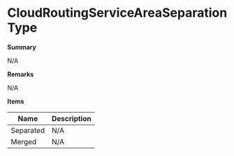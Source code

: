 # CloudRoutingServiceAreaSeparationType

**Summary**

N/A

**Remarks**

N/A

**Items**

|Name|Description|
|---|---|
|Separated|N/A|
|Merged|N/A|

